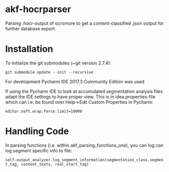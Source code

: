 # akf-hocrparser
Parsing .hocr-output of ocromore to get a content-classified .json output for further database export.


# Installation 

To initialize the git submodules (~git version 2.7.4):

`
git submodule update --init --recursive
`



For development Pycharm IDE 2017.3 Community Edition was used 


If using the Pycharm IDE to look at accumulated segmentation analysis files adapt the IDE settings to have proper view.
This is in idea.properties-file which can i.e. be found over Help->Edit Custom Properties in Pycharm:


`
editor.soft.wrap.force.limit=10000
`


# Handling Code
In parsing functions (i.e. within akf_parsing_functions_one), 
you can log can log segment specific info to file:

`
self.output_analyzer.log_segment_information(segmentation_class.segment_tag, content_texts, real_start_tag)
`

 